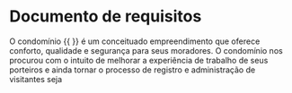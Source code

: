 # Documento de requisitos

O condomínio {{ }} é um conceituado empreendimento que oferece conforto, qualidade e segurança para seus moradores. O condomínio nos procurou com o intuito de melhorar a experiência de trabalho de seus porteiros e ainda tornar o processo de registro e administração de visitantes seja 

